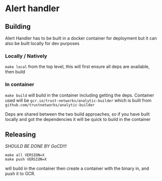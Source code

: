 # Alert handler
## Building
Alert Handler has to be built in a docker container for deployment
but it can also be built locally for dev purposes
### Locally / Natively
`make local` from the top level, this will first ensure all deps are
available, then build
### In container
`make build` will build in the container including getting the deps.
Container used will be `gcr.io/trust-networks/analytic-builder`
which is built from `github.com/trustnetworks/analytic-builder`

Deps are shared between the two build approaches, so if you have
built locally and got the dependencies it will be quick to build in
the container

## Releasing
*SHOULD BE DONE BY GoCD!!!*
```
make all VERSION=X
make push VERSION=X
```
will build in the container then create a container with the binary
in, and push it to GCR.
